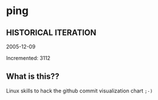 # ping

## HISTORICAL ITERATION
2005-12-09

Incremented: 3112

## What is this?? 
Linux skills to hack the github commit visualization chart `;-)`
